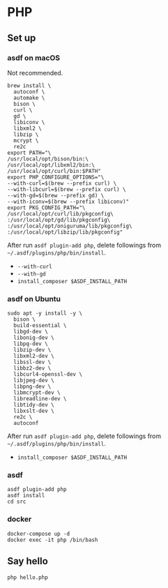 # PHP

## Set up

### asdf on macOS

Not recommended.

```shell
brew install \
  autoconf \
  automake \
  bison \
  curl \
  gd \
  libiconv \
  libxml2 \
  libzip \
  mcrypt \
  re2c
export PATH="\
/usr/local/opt/bison/bin:\
/usr/local/opt/libxml2/bin:\
/usr/local/opt/curl/bin:$PATH"
export PHP_CONFIGURE_OPTIONS="\
--with-curl=$(brew --prefix curl) \
--with-libcurl=$(brew --prefix curl) \
--with-gd=$(brew --prefix gd) \
--with-iconv=$(brew --prefix libiconv)"
export PKG_CONFIG_PATH="\
/usr/local/opt/curl/lib/pkgconfig\
:/usr/local/opt/gd/lib/pkgconfig\
:/usr/local/opt/oniguruma/lib/pkgconfig\
:/usr/local/opt/libzip/lib/pkgconfig"
```

After run `asdf plugin-add php`,
delete followings from `~/.asdf/plugins/php/bin/install`.

- `--with-curl`
- `--with-gd`
- `install_composer $ASDF_INSTALL_PATH`

### asdf on Ubuntu

```shell
sudo apt -y install -y \
  bison \
  build-essential \
  libgd-dev \
  libonig-dev \
  libpq-dev \
  libzip-dev \
  libxml2-dev \
  libssl-dev \
  libbz2-dev \
  libcurl4-openssl-dev \
  libjpeg-dev \
  libpng-dev \
  libmcrypt-dev \
  libreadline-dev \
  libtidy-dev \
  libxslt-dev \
  re2c \
  autoconf
```

After run `asdf plugin-add php`,
delete followings from `~/.asdf/plugins/php/bin/install`.

- `install_composer $ASDF_INSTALL_PATH`

### asdf

```shell
asdf plugin-add php
asdf install
cd src
```

### docker

```shell
docker-compose up -d
docker exec -it php /bin/bash
```

## Say hello

```shell
php hello.php
```

[xquartz]: https://www.xquartz.org/
